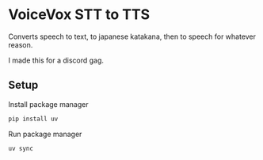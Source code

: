 # VoiceVox STT to TTS

Converts speech to text, to japanese katakana, then to speech for whatever reason.

I made this for a discord gag.

## Setup

Install package manager

```bash
pip install uv
```

Run package manager

```bash
uv sync
```
